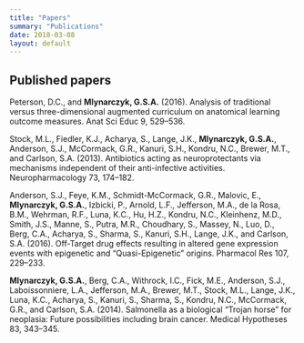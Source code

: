 ```yaml
---
title: "Papers"
summary: "Publications"
date: 2018-03-08
layout: default
---
```


## Published papers
Peterson, D.C., and **Mlynarczyk, G.S.A.** (2016). Analysis of traditional versus three-dimensional augmented curriculum on anatomical learning outcome measures. Anat Sci Educ 9, 529–536.


Stock, M.L., Fiedler, K.J., Acharya, S., Lange, J.K., **Mlynarczyk, G.S.A.**, Anderson, S.J., McCormack, G.R., Kanuri, S.H., Kondru, N.C., Brewer, M.T., and Carlson, S.A. (2013). Antibiotics acting as neuroprotectants via mechanisms independent of their anti-infective activities. Neuropharmacology 73, 174–182.


Anderson, S.J., Feye, K.M., Schmidt-McCormack, G.R., Malovic, E., **Mlynarczyk, G.S.A.**, Izbicki, P., Arnold, L.F., Jefferson, M.A., de la Rosa, B.M., Wehrman, R.F., Luna, K.C., Hu, H.Z., Kondru, N.C., Kleinhenz, M.D., Smith, J.S., Manne, S., Putra, M.R., Choudhary, S., Massey, N., Luo, D., Berg, C.A., Acharya, S., Sharma, S., Kanuri, S.H., Lange, J.K., and Carlson, S.A. (2016). Off-Target drug effects resulting in altered gene expression events with epigenetic and “Quasi-Epigenetic” origins. Pharmacol Res 107, 229–233.


**Mlynarczyk, G.S.A.**, Berg, C.A., Withrock, I.C., Fick, M.E., Anderson, S.J., Laboissonniere, L.A., Jefferson, M.A., Brewer, M.T., Stock, M.L., Lange, J.K., Luna, K.C., Acharya, S., Kanuri, S., Sharma, S., Kondru, N.C., McCormack, G.R., and Carlson, S.A. (2014). Salmonella as a biological “Trojan horse” for neoplasia: Future possibilities including brain cancer. Medical Hypotheses 83, 343–345.



